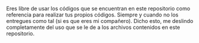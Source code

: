 Eres libre de usar los códigos que se encuentran en este repositorio como referencia para realizar tus propios códigos.
Siempre y cuando no los entregues como tal (si es que eres mi compañero). Dicho esto, me deslindo completamente del uso
que se le de a los archivos contenidos en este repositorio.
